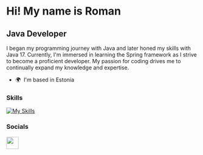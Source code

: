 Hi! My name is Roman
=============================================================================================================================

Java Developer
--------------

I began my programming journey with Java and later honed my skills with Java 17. Currently, I'm immersed in learning the Spring framework as I strive to become a proficient developer. My passion for coding drives me to continually expand my knowledge and expertise.

*   🌍  I'm based in Estonia

### Skills 

[![My Skills](https://skillicons.dev/icons?i=java,spring,git,postgresql,linux,bash,html,css,bootstrap)](https://skillicons.dev)
                    
### Socials
                   
<p align="left">
<a href="https://www.linkedin.com/in/roman-hanmamedov-a6751917b/" target="_blank" rel="noreferrer">
<picture>
<source media="(prefers-color-scheme: dark)" srcset="https://raw.githubusercontent.com/danielcranney/readme-generator/main/public/icons/socials/linkedin-dark.svg" />
<source media="(prefers-color-scheme: light)" srcset="https://raw.githubusercontent.com/danielcranney/readme-generator/main/public/icons/socials/linkedin.svg" />
<img src="https://raw.githubusercontent.com/danielcranney/readme-generator/main/public/icons/socials/linkedin.svg" width="32" height="32" />
</picture>
</a></p>
